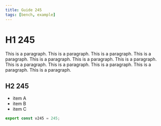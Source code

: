```yaml
---
title: Guide 245
tags: [bench, example]
---
```


# H1 245

This is a paragraph. This is a paragraph. This is a paragraph. This is a paragraph. This is a paragraph. This is a paragraph. This is a paragraph. This is a paragraph. This is a paragraph. This is a paragraph. This is a paragraph. This is a paragraph. 

## H2 245

- item A
- item B
- item C

```ts
export const v245 = 245;
```